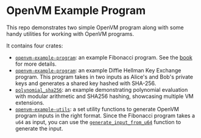 # OpenVM Example Program

This repo demonstrates two simple OpenVM program along with some handy utilities for working with OpenVM programs.

It contains four crates:

- [`openvm-example-program`](./fibonacci/): an example Fibonacci program. See the [book](https://docs.openvm.dev/book/writing-apps/overview) for more details.
- [`openvm-example-program`](./diffie_hellman/): an example Diffie Hellman Key Exchange program. This program takes in two inputs as Alice's and Bob's private keys and generates a shared key hashed with SHA-256.
- [`polynomial_sha256`](./polynomial_sha256/): an example demonstrating polynomial evaluation with modular arithmetic and SHA256 hashing, showcasing multiple VM extensions.
- [`openvm-example-utils`](./utils/): a set utility functions to generate OpenVM program inputs in the right format. Since the Fibonacci program takes a `u64` as input, you can use the [`generate_input_from_u64`](./utils/examples/gen_input.rs#L13) function to generate the input.
